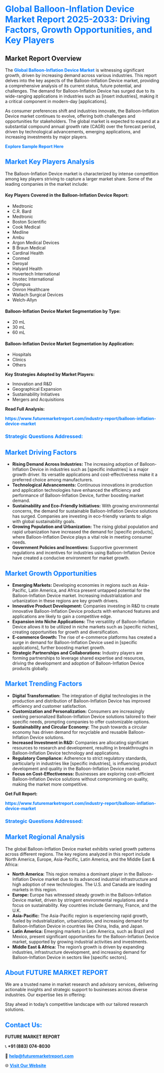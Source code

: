 <h1 style="color: #007BFF;">Global Balloon-Inflation Device Market Report 2025-2033: Driving Factors, Growth Opportunities, and Key Players</h1>

<section id="overview">
<h2>Market Report Overview</h2>
<p>The <a href="https://www.futuremarketreport.com/industry-report/balloon-inflation-device-market" style="color: #007BFF; text-decoration: none;"><strong>Global Balloon-Inflation Device Market</strong></a> is witnessing significant growth, driven by increasing demand across various industries. This report delves into the key aspects of the Balloon-Inflation Device market, providing a comprehensive analysis of its current status, future potential, and challenges. The demand for Balloon-Inflation Device has surged due to its wide-ranging applications in industries such as [insert industries], making it a critical component in modern-day [applications].</p>
<p>As consumer preferences shift and industries innovate, the Balloon-Inflation Device market continues to evolve, offering both challenges and opportunities for stakeholders. The global market is expected to expand at a substantial compound annual growth rate (CAGR) over the forecast period, driven by technological advancements, emerging applications, and increasing investments by major players.</p>
</section>

<section id="overview">
<p><a href="https://www.futuremarketreport.com/request-sample/reportId=55834" style="color: #007BFF; text-decoration: none;"><strong>Explore Sample Report Here</strong></a></p>
</section>

<section id="key-players">
<h2 style="color: #007BFF;">Market Key Players Analysis</h2>
<p>The Balloon-Inflation Device market is characterized by intense competition among key players striving to capture a larger market share. Some of the leading companies in the market include:</p>
<h4>Key Players Covered in the Balloon-Inflation Device Report:</h4>
<ul><li>Medtronic</li><li>C.R. Bard</li><li>Medtronic</li><li>Boston Scientific</li><li>Cook Medical</li><li>Medline</li><li>Ambu</li><li>Argon Medical Devices</li><li>B Braun Medical</li><li>Cardinal Health</li><li>Conmed</li><li>Deroyal</li><li>Halyard Health</li><li>Hovertech International</li><li>Invotec International</li><li>Olympus</li><li>Omron Healthcare</li><li>Wallach Surgical Devices</li><li>Welch-Allyn</li></ul>
<h4>Balloon-Inflation Device Market Segmentation by Type:</h4>
<ul><li>20 mL</li><li>30 mL</li><li>60 mL</li></ul>

<h4>Balloon-Inflation Device Market Segmentation by Application:</h4>
<ul><li>Hospitals</li><li>Clinics</li><li>Others</li></ul>
<p><strong>Key Strategies Adopted by Market Players:</strong></p>
<ul>
<li>Innovation and R&D</li>
<li>Geographical Expansion</li>
<li>Sustainability Initiatives</li>
<li>Mergers and Acquisitions</li>
</ul>
</section>

<section>
<p><strong>Read Full Analysis: </strong></p><a href="https://www.futuremarketreport.com/industry-report/balloon-inflation-device-market" style="color: #007BFF; text-decoration: none;"><strong>https://www.futuremarketreport.com/industry-report/balloon-inflation-device-market</strong></a>
<h3 style="color: #007BFF;">Strategic Questions Addressed:</h3>
</section>

<section id="driving-factors">
<h2 style="color: #007BFF;">Market Driving Factors</h2>
<ul>
<li><strong>Rising Demand Across Industries:</strong> The increasing adoption of Balloon-Inflation Device in industries such as [specific industries] is a major growth driver. Its versatile applications and cost-effectiveness make it a preferred choice among manufacturers.</li>
<li><strong>Technological Advancements:</strong> Continuous innovations in production and application technologies have enhanced the efficiency and performance of Balloon-Inflation Device, further boosting market demand.</li>
<li><strong>Sustainability and Eco-Friendly Initiatives:</strong> With growing environmental concerns, the demand for sustainable Balloon-Inflation Device solutions has surged. Companies are investing in eco-friendly variants to align with global sustainability goals.</li>
<li><strong>Growing Population and Urbanization:</strong> The rising global population and rapid urbanization have increased the demand for [specific products], where Balloon-Inflation Device plays a vital role in meeting consumer needs.</li>
<li><strong>Government Policies and Incentives:</strong> Supportive government regulations and incentives for industries using Balloon-Inflation Device have created a conducive environment for market growth.</li>
</ul>
</section>

<section id="growth-opportunities">
<h2 style="color: #007BFF;">Market Growth Opportunities</h2>
<ul>
<li><strong>Emerging Markets:</strong> Developing economies in regions such as Asia-Pacific, Latin America, and Africa present untapped potential for the Balloon-Inflation Device market. Increasing industrialization and urbanization in these regions are key growth drivers.</li>
<li><strong>Innovative Product Development:</strong> Companies investing in R&D to create innovative Balloon-Inflation Device products with enhanced features and applications are likely to gain a competitive edge.</li>
<li><strong>Expansion into Niche Applications:</strong> The versatility of Balloon-Inflation Device allows it to be utilized in niche markets such as [specific niches], creating opportunities for growth and diversification.</li>
<li><strong>E-commerce Growth:</strong> The rise of e-commerce platforms has created a surge in demand for Balloon-Inflation Device used in [specific applications], further boosting market growth.</li>
<li><strong>Strategic Partnerships and Collaborations:</strong> Industry players are forming partnerships to leverage shared expertise and resources, driving the development and adoption of Balloon-Inflation Device products globally.</li>
</ul>
</section>

<section id="trending-factors">
<h2 style="color: #007BFF;">Market Trending Factors</h2>
<ul>
<li><strong>Digital Transformation:</strong> The integration of digital technologies in the production and distribution of Balloon-Inflation Device has improved efficiency and customer satisfaction.</li>
<li><strong>Customization and Personalization:</strong> Consumers are increasingly seeking personalized Balloon-Inflation Device solutions tailored to their specific needs, prompting companies to offer customizable options.</li>
<li><strong>Sustainability and Circular Economy:</strong> The push towards a circular economy has driven demand for recyclable and reusable Balloon-Inflation Device solutions.</li>
<li><strong>Increased Investment in R&D:</strong> Companies are allocating significant resources to research and development, resulting in breakthroughs in Balloon-Inflation Device technology and applications.</li>
<li><strong>Regulatory Compliance:</strong> Adherence to strict regulatory standards, particularly in industries like [specific industries], is influencing product development and quality in the Balloon-Inflation Device market.</li>
<li><strong>Focus on Cost-Effectiveness:</strong> Businesses are exploring cost-efficient Balloon-Inflation Device solutions without compromising on quality, making the market more competitive.</li>
</ul>
</section>

<section>
<p><strong>Get Full Report: </strong></p><a href="https://www.futuremarketreport.com/industry-report/balloon-inflation-device-market" style="color: #007BFF; text-decoration: none;"><strong>https://www.futuremarketreport.com/industry-report/balloon-inflation-device-market</strong></a>
<h3 style="color: #007BFF;">Strategic Questions Addressed:</h3>
</section>


<section id="regional-analysis">
<h2 style="color: #007BFF;">Market Regional Analysis</h2>
<p>The global Balloon-Inflation Device market exhibits varied growth patterns across different regions. The key regions analyzed in this report include North America, Europe, Asia-Pacific, Latin America, and the Middle East & Africa:</p>
<ul>
<li><strong>North America:</strong> This region remains a dominant player in the Balloon-Inflation Device market due to its advanced industrial infrastructure and high adoption of new technologies. The U.S. and Canada are leading markets in this region.</li>
<li><strong>Europe:</strong> Europe has witnessed steady growth in the Balloon-Inflation Device market, driven by stringent environmental regulations and a focus on sustainability. Key countries include Germany, France, and the U.K.</li>
<li><strong>Asia-Pacific:</strong> The Asia-Pacific region is experiencing rapid growth, fueled by industrialization, urbanization, and increasing demand for Balloon-Inflation Device in countries like China, India, and Japan.</li>
<li><strong>Latin America:</strong> Emerging markets in Latin America, such as Brazil and Mexico, present significant opportunities for the Balloon-Inflation Device market, supported by growing industrial activities and investments.</li>
<li><strong>Middle East & Africa:</strong> The region’s growth is driven by expanding industries, infrastructure development, and increasing demand for Balloon-Inflation Device in sectors like [specific sectors].</li>
</ul>
</section>

<footer>
<h2 style="color: #007BFF;">About FUTURE MARKET REPORT</h2>
<p>We are a trusted name in market research and advisory services, delivering actionable insights and strategic support to businesses across diverse industries. Our expertise lies in offering:</p>

<p>Stay ahead in today’s competitive landscape with our tailored research solutions.</p>

<h2 style="color: #007BFF;">Contact Us:</h2>
<p><strong>FUTURE MARKET REPORT</strong></p>
<p>📞 <strong>+91 (883) 074-8030</strong></p>
<p>📧 <strong><a href="mailto:help@futuremarketreport.com" style="color: #007BFF;">help@futuremarketreport.com</a></strong></p>
<p>🌐 <strong><a href="https://www.futuremarketreport.com/" style="color: #007BFF;">Visit Our Website</a></strong></p>
</footer>